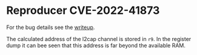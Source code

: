 # Reproducer CVE-2022-41873
For the bug details see the [writeup](../../../../../../../../bug-details/contiki-ng/CVE-2022-41873-bt_l2cap_cid_integer_truncation_OOB.md).

The calculated address of the l2cap channel is stored in `r9`.
In the register dump it can bee seen that this address is far beyond the available RAM.
